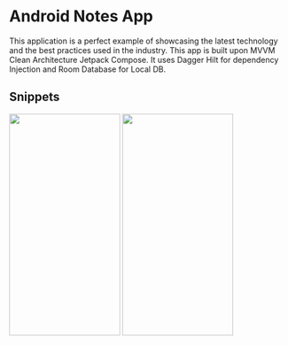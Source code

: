 # Android Notes App
This application is a perfect example of showcasing the latest technology and the best practices used in the industry. This app is built upon MVVM Clean Architecture Jetpack Compose. It uses Dagger Hilt for dependency Injection and Room Database for Local DB.

## Snippets
<img src="https://github.com/rjrocks1908/RoomDataseNotesApp/assets/33928238/ba1e30e6-0d0b-4bff-811c-990135a111ff" width=200 height=400>
<img src="https://github.com/rjrocks1908/RoomDataseNotesApp/assets/33928238/677d541e-6ab0-44ba-a204-5d8b4ae7dc69" width=200 height=400>

